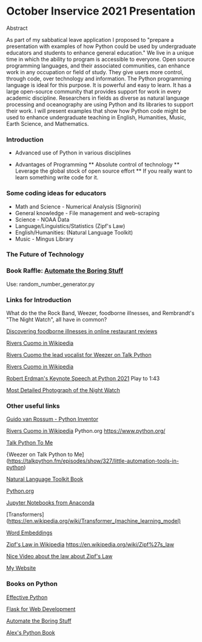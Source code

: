 # October Inservice 2021 Presentation

Abstract

As part of my sabbatical leave application I proposed to "prepare a presentation with examples of how Python could be used by undergraduate educators and students to enhance general education."  We live in a unique time in which the ability to program is accessible to everyone.  Open source programming languages, and their associated communities, can enhance work in any occupation or field of study.   They give users more control, through code, over technology and information.   The Python programming language is ideal for this purpose.  It is powerful and easy to learn.   It has a large open-source community that provides support for work in every academic discipline.    Researchers in fields as diverse as natural language processing and oceanography are using Python and its libraries to support their work.   I will present examples that show how Python code might be used to enhance undergraduate teaching in English, Humanities, Music, Earth Science, and Mathematics.

### Introduction

* Advanced use of Python in various disciplines

* Advantages of Programming
** Absolute control of technology
** Leverage the global stock of open source effort
** If you really want to learn something write code for it.

### Some coding ideas for educators
* Math and Science - Numerical Analysis (Signorini)
* General knowledge - File management and web-scraping  
* Science - NOAA Data 
* Language/Linguistics/Statistics (Zipf's Law)
* English/Humanities: (Natural Language Toolkit) 
* Music - Mingus Library

### The Future of Technology

### Book Raffle:  [Automate the Boring Stuff](https://automatetheboringstuff.com/)
Use: random_number_generator.py

### Links for Introduction
What do the the Rock Band, Weezer, foodborne illnesses, and Rembrandt's "The Night Watch", all have in common?

[Discovering foodborne illnesses in online restaurant reviews](https://academic.oup.com/jamia/article/25/12/1586/4725036)

[Rivers Cuomo in Wikipedia](https://en.wikipedia.org/wiki/Rivers_Cuomo)

[Rivers Cuomo the lead vocalist for Weezer on Talk Python](https://talkpython.fm/episodes/show/327/little-automation-tools-in-python)

[Rivers Cuomo in Wikipedia](https://en.wikipedia.org/wiki/Rivers_Cuomo)

[Robert Erdman's Keynote Speech at Python 2021](https://www.youtube.com/watch?v=z_hm5oX7ZlE&list=PL2Uw4_HvXqvYk1Y5P8kryoyd83L_0Uk5K)
Play to 1:43

[Most Detailed Photograph of the Night Watch](https://www.rijksmuseum.nl/en/stories/operation-night-watch/story/photograph-night-watch)


### Other useful links

[Guido van Rossum - Python Inventor](https://en.wikipedia.org/wiki/Guido_van_Rossum)

[Rivers Cuomo in Wikipedia](https://en.wikipedia.org/wiki/Rivers_Cuomo)
Python.org
https://www.python.org/

[Talk Python To Me](https://talkpython.fm/episodes/all)

{Weezer on Talk Python to Me](https://talkpython.fm/episodes/show/327/little-automation-tools-in-python)

[Natural Language Toolkit Book](https://www.nltk.org/book/)

[Python.org](https://pypi.org/)

[Jupyter Notebooks from Anaconda](https://www.anaconda.com/)

[Transformers](https://en.wikipedia.org/wiki/Transformer_(machine_learning_model)


[Word Embeddings](https://en.wikipedia.org/wiki/Word_embedding)

[Zipf's Law in Wikipedia](https://en.wikipedia.org/wiki/Rivers_Cuomo)
https://en.wikipedia.org/wiki/Zipf%27s_law

[Nice Video about the law about Zipf's Law](https://youtu.be/fCn8zs912OE)

[My Website](https://www.alexambrioso.com/)

### Books on Python

[Effective Python](https://effectivepython.com/)

[Flask for Web Development](https://www.oreilly.com/library/view/flask-web-development/9781491991725/)

[Automate the Boring Stuff](https://automatetheboringstuff.com/)

[Alex's Python Book](https://www.alexambrioso.com/index)
